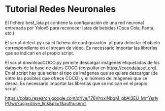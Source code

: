 # Tutorial Redes Neuronales
El fichero best_lata.pt contiene la configuración de una red neuronal entrenada por Yolov5 para reconocer latas de bebidas (Coca Cola, Fanta, etc.)    
      
El script detect.py usa el fichero de configuración .pt para detectar el objeto correspondiente en el stream de video. Es necessario importar las librerías que se indican en el propio script.      
       
El script downloadCOCO.py permite descargar imágenes etiquetadas de los datasets de la base de datos COCO (consultar en https://cocodataset.org). En el script hay que editar el tipo de imágenes que se quiere descargar (de entre las posibles que ofrece COCO) y el número de imágenes que se desea. Es necessario importar las librerías que se indican en el propio script.     



https://colab.research.google.com/drive/176VhxxlNbgM_pbAI3EU_MrrYsrIyPGwb?usp=drive_link&pli=1&authuser=1

